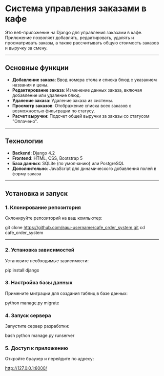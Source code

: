 # Система управления заказами в кафе

Это веб-приложение на Django для управления заказами в кафе. Приложение позволяет добавлять, редактировать, удалять и просматривать заказы, а также рассчитывать общую стоимость заказов и выручку за смену.

---

## Основные функции

- **Добавление заказа**: Ввод номера стола и списка блюд с указанием названия и цены.
- **Редактирование заказа**: Изменение данных заказа, включая добавление или удаление блюд.
- **Удаление заказа**: Удаление заказа из системы.
- **Просмотр заказов**: Отображение списка всех заказов с возможностью фильтрации по статусу.
- **Расчет выручки**: Подсчет общей выручки за заказы со статусом "Оплачено".

---

## Технологии

- **Backend**: Django 4.2
- **Frontend**: HTML, CSS, Bootstrap 5
- **База данных**: SQLite (по умолчанию) или PostgreSQL
- **Дополнительно**: JavaScript для динамического добавления полей в форму заказа

---

## Установка и запуск

### 1. Клонирование репозитория

Склонируйте репозиторий на ваш компьютер:

git clone https://github.com/ваш-username/cafe_order_system.git
cd cafe_order_system


--- 

### 2. Установка зависимостей
Установите необходимые зависимости:

pip install django


### 3. Настройка базы данных
Примените миграции для создания таблиц в базе данных:

python manage.py migrate


### 4. Запуск сервера
Запустите сервер разработки:

bash
python manage.py runserver


### 5. Доступ к приложению
Откройте браузер и перейдите по адресу:

http://127.0.0.1:8000/
